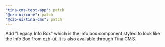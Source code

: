 ```yaml
---
"tina-cms-test-app": patch
"@czb-ui/core": patch
"@czb-ui/tina-cms": patch
---
```


Add "Legacy Info Box" which is the info box component styled to look like the Info Box from czb-ui. It is also available through Tina CMS.
